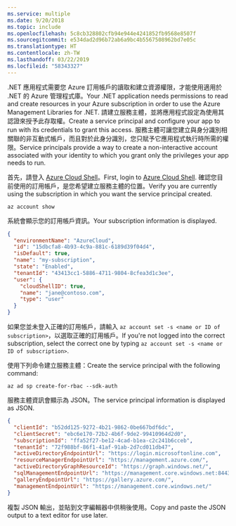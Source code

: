 ```yaml
---
ms.service: multiple
ms.date: 9/20/2018
ms.topic: include
ms.openlocfilehash: 5c8cb328802cfb94e944e4241852fb9568e8507f
ms.sourcegitcommit: e534dad2d96b72ab6a9bc4b5567508962bd7e05c
ms.translationtype: HT
ms.contentlocale: zh-TW
ms.lasthandoff: 03/22/2019
ms.locfileid: "58343327"
---
```

<span data-ttu-id="de143-101">.NET 應用程式需要您 Azure 訂用帳戶的讀取和建立資源權限，才能使用適用於 .NET 的 Azure 管理程式庫。</span><span class="sxs-lookup"><span data-stu-id="de143-101">Your .NET application needs permissions to read and create resources in your Azure subscription in order to use the Azure Management Libraries for .NET.</span></span> <span data-ttu-id="de143-102">請建立服務主體，並將應用程式設定為使用其認證來授予此存取權。</span><span class="sxs-lookup"><span data-stu-id="de143-102">Create a service principal and configure your app to run with its credentials to grant this access.</span></span> <span data-ttu-id="de143-103">服務主體可讓您建立與身分識別相關聯的非互動式帳戶，而且對於此身分識別，您只賦予它應用程式執行時所需的權限。</span><span class="sxs-lookup"><span data-stu-id="de143-103">Service principals provide a way to create a non-interactive account associated with your identity to which you grant only the privileges your app needs to run.</span></span>

<span data-ttu-id="de143-104">首先，請登入 [Azure Cloud Shell](https://shell.azure.com/bash)。</span><span class="sxs-lookup"><span data-stu-id="de143-104">First, login to [Azure Cloud Shell](https://shell.azure.com/bash).</span></span> <span data-ttu-id="de143-105">確認您目前使用的訂用帳戶，是您希望建立服務主體的位置。</span><span class="sxs-lookup"><span data-stu-id="de143-105">Verify you are currently using the subscription in which you want the service principal created.</span></span> 

```azurecli-interactive
az account show
```

<span data-ttu-id="de143-106">系統會顯示您的訂用帳戶資訊。</span><span class="sxs-lookup"><span data-stu-id="de143-106">Your subscription information is displayed.</span></span>

```json
{
  "environmentName": "AzureCloud",
  "id": "15dbcfa8-4b93-4c9a-881c-6189d39f04d4",
  "isDefault": true,
  "name": "my-subscription",
  "state": "Enabled",
  "tenantId": "43413cc1-5886-4711-9804-8cfea3d1c3ee",
  "user": {
    "cloudShellID": true,
    "name": "jane@contoso.com",
    "type": "user"
  }
}
```

<span data-ttu-id="de143-107">如果您並未登入正確的訂用帳戶，請輸入 `az account set -s <name or ID of subscription>`，以選取正確的訂用帳戶。</span><span class="sxs-lookup"><span data-stu-id="de143-107">If you're not logged into the correct subscription, select the correct one by typing `az account set -s <name or ID of subscription>`.</span></span>

<span data-ttu-id="de143-108">使用下列命令建立服務主體：</span><span class="sxs-lookup"><span data-stu-id="de143-108">Create the service principal with the following command:</span></span>

```azurecli-interactive
az ad sp create-for-rbac --sdk-auth
```

<span data-ttu-id="de143-109">服務主體資訊會顯示為 JSON。</span><span class="sxs-lookup"><span data-stu-id="de143-109">The service principal information is displayed as JSON.</span></span>

```json
{
  "clientId": "b52dd125-9272-4b21-9862-0be667bdf6dc",
  "clientSecret": "ebc6e170-72b2-4b6f-9de2-99410964d2d0",
  "subscriptionId": "ffa52f27-be12-4cad-b1ea-c2c241b6cceb",
  "tenantId": "72f988bf-86f1-41af-91ab-2d7cd011db47",
  "activeDirectoryEndpointUrl": "https://login.microsoftonline.com",
  "resourceManagerEndpointUrl": "https://management.azure.com/",
  "activeDirectoryGraphResourceId": "https://graph.windows.net/",
  "sqlManagementEndpointUrl": "https://management.core.windows.net:8443/",
  "galleryEndpointUrl": "https://gallery.azure.com/",
  "managementEndpointUrl": "https://management.core.windows.net/"
}
```

<span data-ttu-id="de143-110">複製 JSON 輸出，並貼到文字編輯器中供稍後使用。</span><span class="sxs-lookup"><span data-stu-id="de143-110">Copy and paste the JSON output to a text editor for use later.</span></span>
